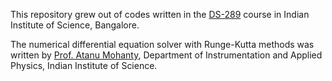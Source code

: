 This repository grew out of codes written in the [DS-289](http://iap.iisc.ac.in/~amohanty/DS289/index.html) course in Indian Institute of Science, Bangalore.

The numerical differential equation solver with Runge-Kutta methods was written by [Prof. Atanu Mohanty](http://iap.iisc.ac.in/~amohanty/), Department of Instrumentation and Applied Physics, Indian Institute of Science.